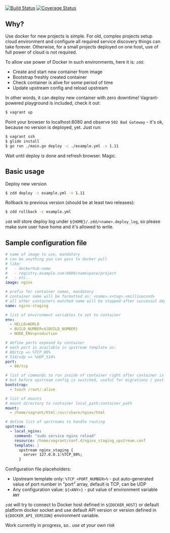 ##
[![Build Status](https://travis-ci.org/Dalee/zdd.svg?branch=master)](https://travis-ci.org/arkady-emelyanov/zdd)
[![Coverage Status](https://coveralls.io/repos/github/arkady-emelyanov/zdd/badge.svg?branch=travis-coverage)](https://coveralls.io/github/arkady-emelyanov/zdd?branch=travis-coverage)

## Why?
Use docker for new projects is simple. For old, complex projects setup cloud environment
and configure all required service discovery things can take forever. Otherwise,
for a small projects deployed on one host, use of full power of cloud is not required.

To allow use power of Docker in such environments, here it is: `zdd`:
 * Create and start new container from image
 * Bootstrap freshly created container
 * Check container is alive for some period of time
 * Update upstream config and reload upstream

In other words, it can deploy new container with zero downtime! Vagrant-powered
playground is included, check it out:

```bash
$ vagrant up
```

Point your browser to localhost:8080 and observe `502 Bad Gateway` - it's ok,
because no version is deployed, yet. Just run:

```bash
$ vagrant ssh
$ glide install
$ go run ./main.go deploy -c ./example.yml -v 1.11
```

Wait until deploy is done and refresh browser. Magic.

## Basic usage

Deploy new version
```bash
$ zdd deploy -c example.yml -v 1.11
```

Rollback to previous version (should be at least two releases):
```bash
$ zdd rollback -c example.yml
```

`zdd` will store deploy log under `${HOME}/.zdd/<name>.deploy_log`, so please make
sure user have home and it's allowed to write.

## Sample configuration file

```yml
# name of image to use, mandatory
# can be anything you can pass to docker pull
# like:
#   - dockerhub-name
#   - registry.example.com:8080/namespace/project
#   - etc..
image: nginx

# prefix for container names, mandatory
# container name will be formatted as: <name>.v<tag>.<millisecond>
# all other containers matched name will be stopped after successul deploy
name: nginx-staging

# list of environment variables to set to container
env:
  - HELLO=WORLD
  - BUILD_NUMBER=${BUILD_NUMBER}
  - NODE_ENV=production

# define ports exposed by container
# each port is available in upstream template as:
# 80/tcp => %TCP_80%
# 514/udp => %UDP_514%
port:
  - 80/tcp

# list of commands to run inside of container right after container is created,
# but before upstream config is switched, useful for migrations / post-deploy things
bootstrap:
  - touch /root/.alive

# list of mounts
# mount directory to container local_path:container_path
mount:
  - /home/vagrant/html:/usr/share/nginx/html

# define list of upstreams to handle routing
upstream:
  - local_nginx:
    command: "sudo service nginx reload"
    resource: /home/vagrant/conf.d/nginx_staging_upstream.conf
    template: |
      upstream nginx_staging {
        server 127.0.0.1:%TCP_80%;
      }
```

Configuration file placeholders:
* Upstream template only: `%TCP_<PORT_NUMBER>%` - put auto-generated value of
port number in "port" array, default is TCP, can be UDP
* Any configuration value: `${<ANY>}` - put value of environment variable `ANY`

`zdd` will try to connect to Docker host defined in `${DOCKER_HOST}` or default
platform docker socket and use default API version or version defined
in `${DOCKER_API_VERSION}` environment variable.

Work currently in progress, so.. *use at your own risk*
